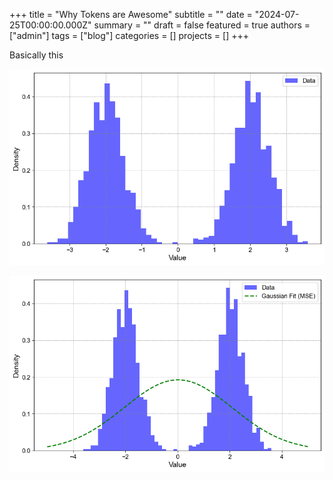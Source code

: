 +++
title = "Why Tokens are Awesome"
subtitle = ""
date = "2024-07-25T00:00:00.000Z"
summary = ""
draft = false
featured = true
authors = ["admin"]
tags = ["blog"]
categories = []
projects = []
+++

<!-- Header Image here -->

Basically this


![image](data.png)

![image](gaussian_fit.png)
